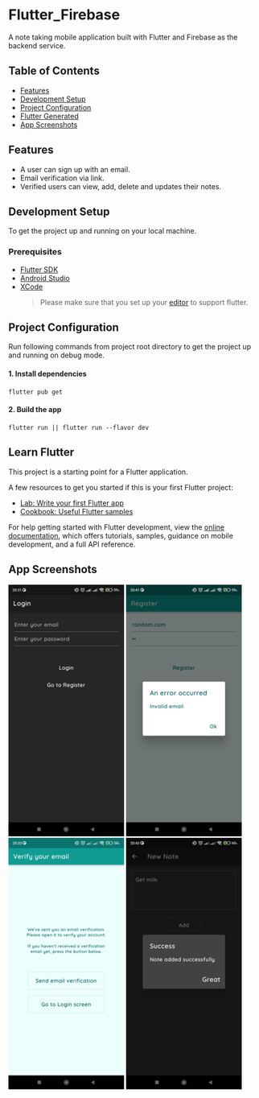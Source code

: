 # Flutter_Firebase

A note taking mobile application built with Flutter and Firebase as the backend service.

## Table of Contents

- [Features](#features)
- [Development Setup](#development-setup)
- [Project Configuration](#project-configuration)
- [Flutter Generated](#learn-flutter)
- [App Screenshots](#app-screenshots)

## Features

- A user can sign up with an email.
- Email verification via link.
- Verified users can view, add, delete and updates their notes.

## Development Setup

To get the project up and running on your local machine.

### Prerequisites

- [Flutter SDK](https://docs.flutter.dev/get-started/install/linux)
- [Android Studio](https://developer.android.com/studio)
- [XCode](https://developer.apple.com/xcode/)
  > Please make sure that you set up your [editor](https://docs.flutter.dev/get-started/editor) to support flutter.

## Project Configuration

Run following commands from project root directory to get the project up and running on debug mode.

#### 1. Install dependencies

```
flutter pub get
```

#### 2. Build the app

```
flutter run || flutter run --flavor dev
```

## Learn Flutter

This project is a starting point for a Flutter application.

A few resources to get you started if this is your first Flutter project:

- [Lab: Write your first Flutter app](https://docs.flutter.dev/get-started/codelab)
- [Cookbook: Useful Flutter samples](https://docs.flutter.dev/cookbook)

For help getting started with Flutter development, view the
[online documentation](https://docs.flutter.dev/), which offers tutorials,
samples, guidance on mobile development, and a full API reference.

## App Screenshots

<img src="assets/screenshots/login_dark.jpg" width="230" height="500" />
<img src="assets/screenshots/register_error_light.jpg" width="230" height="500" />
<img src="assets/screenshots/verify_email_light.jpg" width="230" height="500" />
<img src="assets/screenshots/new_note_success_dark.jpg" width="230" height="500" />
